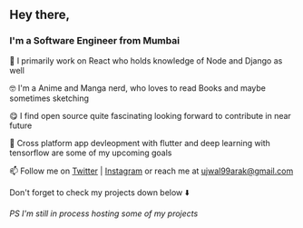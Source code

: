 
## Hey there,

### I'm a Software Engineer from Mumbai

🤩 I primarily work on React who holds knowledge of Node and Django as well

🤓 I'm a Anime and Manga nerd, who loves to read Books and maybe sometimes sketching

😋 I find open source quite fascinating looking forward to contribute in near future 

🧐 Cross platform app devleopment with flutter and deep learning with tensorflow are some of my upcoming goals 

📫 Follow me on [Twitter](https://twitter.com/rootuj99) | [Instagram](https://www.instagram.com/rootuj) or reach me at ujwal99arak@gmail.com

Don't forget to check my projects down below ⬇️

*PS I'm still in process hosting some of my projects*
